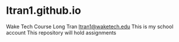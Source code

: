 # ltran1.github.io
Wake Tech Course
Long Tran ltran1@waketech.edu
This is my school account
This repository will hold assignments
